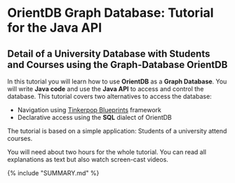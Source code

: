 # OrientDB Graph Database: Tutorial for the Java API
## Detail of a University Database with Students and Courses using the Graph-Database OrientDB
In this tutorial you will learn how to use **OrientDB** as a **Graph Database**. You will write **Java code** and use the **Java API** to access and control the database. This tutorial covers two alternatives to access the database:
* Navigation using [Tinkerpop Blueprints](https://github.com/tinkerpop/blueprints/wiki) framework
* Declarative access using the **SQL** dialect of OrientDB

The tutorial is based on a simple application: Students of a university attend courses.

You will need about two hours for the whole tutorial. You can read all explanations as text but also watch screen-cast videos.

{% include "SUMMARY.md" %}



